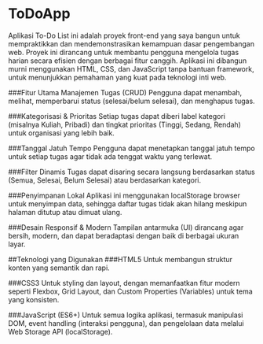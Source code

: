 # ToDoApp
Aplikasi To-Do List ini adalah proyek front-end yang saya bangun untuk mempraktikkan dan mendemonstrasikan kemampuan dasar pengembangan web. Proyek ini dirancang untuk membantu pengguna mengelola tugas harian secara efisien dengan berbagai fitur canggih. Aplikasi ini dibangun murni menggunakan HTML, CSS, dan JavaScript tanpa bantuan framework, untuk menunjukkan pemahaman yang kuat pada teknologi inti web.

###Fitur Utama
Manajemen Tugas (CRUD)
Pengguna dapat menambah, melihat, memperbarui status (selesai/belum selesai), dan menghapus tugas.

###Kategorisasi & Prioritas
Setiap tugas dapat diberi label kategori (misalnya Kuliah, Pribadi) dan tingkat prioritas (Tinggi, Sedang, Rendah) untuk organisasi yang lebih baik.

###Tanggal Jatuh Tempo
Pengguna dapat menetapkan tanggal jatuh tempo untuk setiap tugas agar tidak ada tenggat waktu yang terlewat.

###Filter Dinamis
Tugas dapat disaring secara langsung berdasarkan status (Semua, Selesai, Belum Selesai) atau berdasarkan kategori.

###Penyimpanan Lokal
Aplikasi ini menggunakan localStorage browser untuk menyimpan data, sehingga daftar tugas tidak akan hilang meskipun halaman ditutup atau dimuat ulang.

###Desain Responsif & Modern
Tampilan antarmuka (UI) dirancang agar bersih, modern, dan dapat beradaptasi dengan baik di berbagai ukuran layar.

##Teknologi yang Digunakan
###HTML5
Untuk membangun struktur konten yang semantik dan rapi.

###CSS3
Untuk styling dan layout, dengan memanfaatkan fitur modern seperti Flexbox, Grid Layout, dan Custom Properties (Variables) untuk tema yang konsisten.

###JavaScript (ES6+)
Untuk semua logika aplikasi, termasuk manipulasi DOM, event handling (interaksi pengguna), dan pengelolaan data melalui Web Storage API (localStorage).
